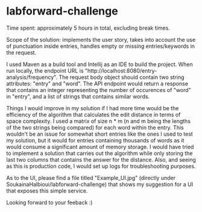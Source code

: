 # labforward-challenge

Time spent: approximately 5 hours in total, excluding break times.

Scope of the solution: implements the user story, takes into account the use of punctuation inside entries, handles empty or missing entries/keywords in the request.

I used Maven as a build tool and Intellij as an IDE to build the project. When run locally, the endpoint URL is "http://localhost:8080/entry-analysis/frequency".
The request body object should contain two string attributes: "entry" and "word".
The API endpoint would return a response that contains an integer representing the number of occurences of "word" in "entry", and a list 
of strings that contains similar words.

Things I would improve in my solution if I had more time would be the efficiency of the algorithm that calculates the edit distance in terms of space complexity.
I used a matrix of size n * m (n and m being the lengths of the two strings being compared) for each word within the entry. This wouldn't be an issue for somewhat 
short entries like the ones I used to test my solution, but it would for entries containing thousands of words as it would consume a significant amount of memory storage. 
I would have tried to implement a solution that carries out the algorithm while only storing the last two columns that contains the answer for the distance.
Also, and seeing as this is production code, I would set up logs for troubleshooting purposes.

As to the UI, please find a file titled "Example_UI.jpg" (directly under SoukainaHalbioui/labforward-challenge) that shows my suggestion for a UI that exposes 
this simple service.

Looking forward to your feeback :)
